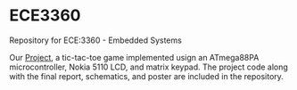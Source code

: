 # ECE3360
Repository for ECE:3360 - Embedded Systems

Our [Project](https://github.com/meghanmc/ECE3360/tree/master/Project), a tic-tac-toe game implemented usign an ATmega88PA microcontroller, Nokia 5110 LCD, and matrix keypad. The project code along with the final report, schematics, and poster are included in the repository.

